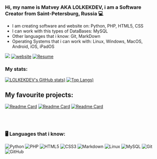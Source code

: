 ### Hi, my name is Matvey AKA LOLKEKDEV, i am a Software Creator from Saint-Petersburg, Russia 💻
- I am creating software and website on: Python, PHP, HTML5, CSS
- I can work with this types of DataBases: MySQL
- Other languages that i know: Git, MarkDown
- Operating Systems that i can work with: Linux, Windows, MacOS, Android, iOS, iPadOS

<img src="https://komarev.com/ghpvc/?username=alexborsch&style=flat"> [![website](https://img.shields.io/badge/Website-46a2f1.svg?&style=flat-square&logo=Google-Chrome&logoColor=white&color=blue&link=https://vk.com/lolkekgamer/)](https://vk.com/lolkekgamer) [![Resume](https://img.shields.io/badge/Resume-46a2f1.svg?&style=flat-square&logo=Google-Chrome&logoColor=white&color=blue&link=https://solenoxproject.ru/resume)](https://solenoxproject.ru/resume)

### My stats:
[![LOLKEKDEV's GitHub stats](https://github-readme-stats.vercel.app/api?username=lolkekdev&show_icons=true&theme=radical))](https://github.com/anuraghazra/github-readme-stats) [![Top Langs](https://github-readme-stats.vercel.app/api/top-langs/?username=lolkekdev&layout=compact&show_icons=true&theme=radical))](https://github.com/anuraghazra/github-readme-stats)




## My favourite projects:
[![Readme Card](https://github-readme-stats.vercel.app/api/pin/?username=lolkekdev&repo=SolenoxBrowser)](https://github.com/anuraghazra/github-readme-stats)
[![Readme Card](https://github-readme-stats.vercel.app/api/pin/?username=lolkekdev&repo=SBM)](https://github.com/anuraghazra/github-readme-stats)
[![Readme Card](https://github-readme-stats.vercel.app/api/pin/?username=lolkekdev&repo=WindowsCoreManager)](https://github.com/anuraghazra/github-readme-stats)
  


</br></br>
### 🖥️ Languages that i know:


![Python](https://img.shields.io/badge/-Python-black?style=flat-square&logo=Python)
![PHP](https://img.shields.io/badge/-PHP-black?style=flat-square&logo=PHP)
![HTML5](https://img.shields.io/badge/-HTML5-black?style=flat-square&logo=html5&logoColor=white)
![CSS3](https://img.shields.io/badge/-CSS3-black?style=flat-square&logo=css3)
![Markdown](https://img.shields.io/badge/-Markdown-black?style=flat-square&logo=markdown)
![Linux](https://img.shields.io/badge/-Linux-black?style=flat-square&logo=linux)
![MySQL](https://img.shields.io/badge/-MySQL-black?style=flat-square&logo=mysql)
![Git](https://img.shields.io/badge/-Git-black?style=flat-square&logo=git)
![GitHub](https://img.shields.io/badge/-GitHub-black?style=flat-square&logo=github)
